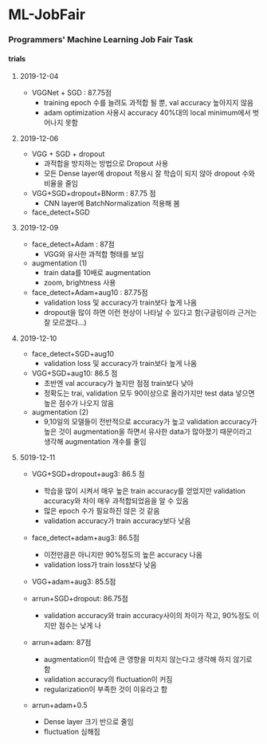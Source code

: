 # ML-JobFair
### Programmers' Machine Learning Job Fair Task
#### trials

1. 2019-12-04
	- VGGNet + SGD : 87.75점
		- training epoch 수를 늘려도 과적합 될 뿐, val accuracy 높아지지 않음 
		- adam optimization 사용시 accuracy 40%대의 local minimum에서 벗어나지 못함 

2. 2019-12-06
	- VGG + SGD + dropout 
		- 과적합을 방지하는 방법으로 Dropout 사용
		- 모든 Dense layer에 dropout 적용시 잘 학습이 되지 않아  dropout 수와 비율을 줄임
	- VGG+SGD+dropout+BNorm : 87.75 점 
		- CNN layer에 BatchNormalization 적용해 봄 
	- face_detect+SGD

3. 2019-12-09
	- face_detect+Adam : 87점
		- VGG와 유사한 과적합 형태를 보임
	- augmentation (1)
		- train data를 10배로 augmentation
		- zoom, brightness 사용
	- face_detect+Adam+aug10 : 87.75점
		-  validation loss 및 accuracy가 train보다 높게 나옴
		- dropout을 많이 하면 이런 현상이 나타날 수 있다고 함(구글링이라 근거는 잘 모르겠다...)

4. 2019-12-10
	- face_detect+SGD+aug10
		-  validation loss 및 accuracy가 train보다 높게 나옴
	- VGG+SGD+aug10: 86.5 점
		- 초반엔 val accuracy가 높지만 점점 train보다 낮아
		-  정확도는 trai, validation 모두 90이상으로 올라가지만 test data 넣으면 높은 점수가 나오지 않음
	- augmentation (2)
		- 9,10일의 모델들이 전반적으로 accuracy가 높고 validation accuracy가 높은 것이 augmentation을 하면서 유사한 data가 많아졌기 때문이라고 생각해 augmentation 개수를 줄임 

5. 5019-12-11
	- VGG+SGD+dropout+aug3: 86.5 점
		-  학습을 많이 시켜서 매우 높은 train accuracy를 얻었지만 validation accuracy와 차이 매우 과적합되었음을 알 수 있음
		- 많은 epoch 수가 필요하진 않은 것 같음 
		- validation accuracy가 train accuracy보다 낮음
	- face_detect+adam+aug3: 86.5점
		-  이전만큼은 아니지만 90%정도의 높은 accuracy 나옴
		- validation loss가 train loss보다 낮음
	- VGG+adam+aug3: 85.5점

	- arrun+SGD+dropout: 86.75점
		-  validation accuracy와 train accuracy사이의 차이가 작고, 90%정도 이지만 점수는 낮게 나
	- arrun+adam: 87점
		- augmentation이 학습에 큰 영향을 미치지 않는다고 생각해 하지 않기로 함
		- validation accuracy의 fluctuation이 커짐
		- regularization이 부족한 것이 이유라고 함
	- arrun+adam+0.5
		- Dense layer 크기 반으로 줄임
		- fluctuation 심해짐


